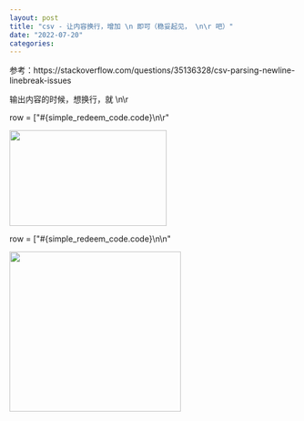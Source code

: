 ```yaml
---
layout: post
title: "csv - 让内容换行，增加 \n 即可（稳妥起见， \n\r 吧）"
date: "2022-07-20"
categories: 
---
```

<p>参考：https://stackoverflow.com/questions/35136328/csv-parsing-newline-linebreak-issues</p>
<p>输出内容的时候，想换行，就 \n\r</p>
<p>row = [&quot;#{simple_redeem_code.code}\n\r&quot;</p>
<p><img height="168" src="/uploads/ckeditor/pictures/121/image-20220720105925-1.png" width="276" /></p>
<p>row = [&quot;#{simple_redeem_code.code}\n\n&quot;</p>
<p><img height="281" src="/uploads/ckeditor/pictures/122/image-20220720105940-2.png" width="301" /></p>
